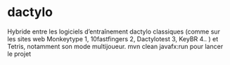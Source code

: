 # dactylo

Hybride entre les logiciels d’entraînement dactylo classiques (comme sur les sites web Monkeytype 1, 10fastfingers 2, Dactylotest 3, KeyBR 4.. ) et Tetris, notamment son mode multijoueur.
mvn clean javafx:run pour lancer le projet